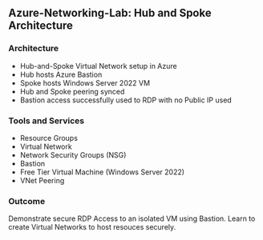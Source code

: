 ## Azure-Networking-Lab: Hub and Spoke Architecture

### Architecture
- Hub-and-Spoke Virtual Network setup in Azure
- Hub hosts Azure Bastion
- Spoke hosts Windows Server 2022 VM
- Hub and Spoke peering synced
- Bastion access successfully used to RDP with no Public IP used

### Tools and Services
- Resource Groups
- Virtual Network
- Network Security Groups (NSG)
- Bastion
- Free Tier Virtual Machine (Windows Server 2022)
- VNet Peering

### Outcome
Demonstrate secure RDP Access to an isolated VM using Bastion. Learn to create Virtual Networks to host resouces securely.
